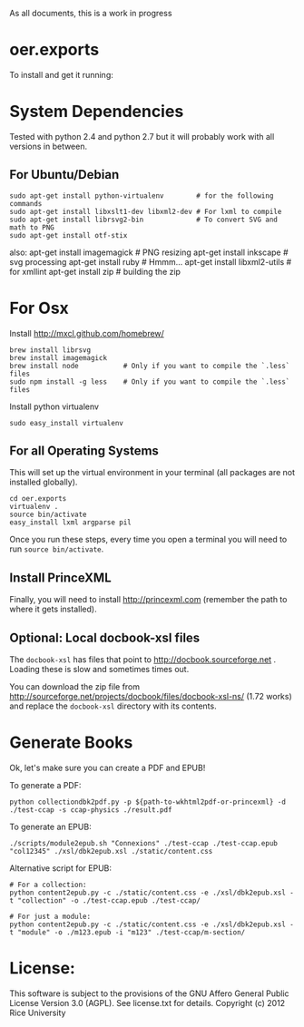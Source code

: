 As all documents, this is a work in progress

# oer.exports

To install and get it running:

# System Dependencies

Tested with python 2.4 and python 2.7 but it will probably work with all versions in between.

## For Ubuntu/Debian

    sudo apt-get install python-virtualenv        # for the following commands
    sudo apt-get install libxslt1-dev libxml2-dev # For lxml to compile
    sudo apt-get install librsvg2-bin             # To convert SVG and math to PNG
    sudo apt-get install otf-stix

also:
    apt-get install imagemagick                    # PNG resizing
    apt-get install inkscape                       # svg processing
    apt-get install ruby                           # Hmmm...
    apt-get install libxml2-utils                  # for xmllint
    apt-get install zip                            # building the zip
    
# For Osx

Install http://mxcl.github.com/homebrew/

    brew install librsvg
    brew install imagemagick
    brew install node           # Only if you want to compile the `.less` files
    sudo npm install -g less    # Only if you want to compile the `.less` files


Install python virtualenv

    sudo easy_install virtualenv

## For all Operating Systems

This will set up the virtual environment in your terminal (all packages are not installed globally).

    cd oer.exports
    virtualenv .
    source bin/activate
    easy_install lxml argparse pil

Once you run these steps, every time you open a terminal you will need to run `source bin/activate`.

## Install PrinceXML

Finally, you will need to install http://princexml.com (remember the path to where it gets installed).

## Optional: Local docbook-xsl files

The `docbook-xsl` has files that point to http://docbook.sourceforge.net . Loading these is slow and sometimes times out.

You can download the zip file from http://sourceforge.net/projects/docbook/files/docbook-xsl-ns/ (1.72 works) and replace the `docbook-xsl` directory with its contents.


# Generate Books

Ok, let's make sure you can create a PDF and EPUB!

To generate a PDF:

    python collectiondbk2pdf.py -p ${path-to-wkhtml2pdf-or-princexml} -d ./test-ccap -s ccap-physics ./result.pdf

To generate an EPUB:

    ./scripts/module2epub.sh "Connexions" ./test-ccap ./test-ccap.epub "col12345" ./xsl/dbk2epub.xsl ./static/content.css

Alternative script for EPUB:

    # For a collection:
    python content2epub.py -c ./static/content.css -e ./xsl/dbk2epub.xsl -t "collection" -o ./test-ccap.epub ./test-ccap/

    # For just a module:
    python content2epub.py -c ./static/content.css -e ./xsl/dbk2epub.xsl -t "module" -o ./m123.epub -i "m123" ./test-ccap/m-section/

# License:

This software is subject to the provisions of the GNU Affero General Public License Version 3.0 (AGPL). See license.txt for details. Copyright (c) 2012 Rice University
